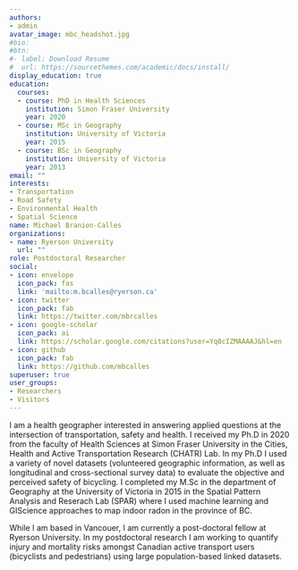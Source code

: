 ```yaml
---
authors:
- admin
avatar_image: mbc_headshot.jpg
#bio:
#btn:
#- label: Download Resume
#  url: https://sourcethemes.com/academic/docs/install/
display_education: true
education:
  courses:
  - course: PhD in Health Sciences
    institution: Simon Fraser University
    year: 2020
  - course: MSc in Geography
    institution: University of Victoria
    year: 2015
  - course: BSc in Geography
    institution: University of Victoria
    year: 2013
email: ""
interests:
- Transportation
- Road Safety
- Environmental Health
- Spatial Science
name: Michael Branion-Calles
organizations:
- name: Ryerson University
  url: ""
role: Postdoctoral Researcher
social:
- icon: envelope
  icon_pack: fas
  link: 'mailto:m.bcalles@ryerson.ca'
- icon: twitter
  icon_pack: fab
  link: https://twitter.com/mbrcalles
- icon: google-scholar
  icon_pack: ai
  link: https://scholar.google.com/citations?user=Yq8cIZMAAAAJ&hl=en
- icon: github
  icon_pack: fab
  link: https://github.com/mbcalles
superuser: true
user_groups:
- Researchers
- Visitors
---
```


I am a health geographer interested in answering applied questions at the intersection of transportation, safety and health. I received my Ph.D in 2020 from the faculty of Health Sciences at Simon Fraser University in the Cities, Health and Active Transportation Research (CHATR) Lab. In my Ph.D I used a variety of novel datasets (volunteered geographic information, as well as longitudinal and cross-sectional survey data) to evaluate the objective and perceived safety of bicycling. I completed my M.Sc in the department of Geography at the University of Victoria in 2015 in the Spatial Pattern Analysis and Reserach Lab (SPAR) where I used machine learning and GIScience approaches to map indoor radon in the province of BC.

While I am based in Vancouer, I am currently a post-doctoral fellow at Ryerson University. In my postdoctoral research I am working to quantify injury and mortality risks amongst Canadian active transport users (bicyclists and pedestrians) using large population-based linked datasets.

